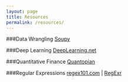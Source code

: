 ```yaml
---
layout: page
title: Resources
permalink: /resources/
---
```


###Data Wrangling
<a href="http://soupy.readthedocs.org/en/latest/" target="_blank">Soupy</a>

###Deep Learning
<a href="http://deeplearning.net/" target="_blank">DeepLearning.net</a>

###Quantitative Finance
<a href="https://www.quantopian.com/home" target="_blank">Quantopian</a>

###Regular Expressions
<a href="https://regex101.com/#python" target="_blank">regex101.com</a> |
<a href="http://regexr.com/" target="_blank">RegExr</a>


